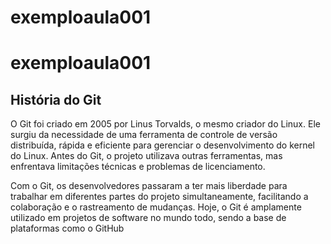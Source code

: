 # exemploaula001
# exemploaula001

## História do Git

O Git foi criado em 2005 por Linus Torvalds, o mesmo criador do Linux. Ele surgiu da necessidade de uma ferramenta de controle de versão distribuída, rápida e eficiente para gerenciar o desenvolvimento do kernel do Linux. Antes do Git, o projeto utilizava outras ferramentas, mas enfrentava limitações técnicas e problemas de licenciamento.

Com o Git, os desenvolvedores passaram a ter mais liberdade para trabalhar em diferentes partes do projeto simultaneamente, facilitando a colaboração e o rastreamento de mudanças. Hoje, o Git é amplamente utilizado em projetos de software no mundo todo, sendo a base de plataformas como o GitHub